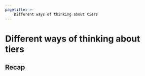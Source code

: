 ```yaml
---
pagetitle: >-
    Different ways of thinking about tiers
---
```


# Different ways of thinking about tiers

## Recap

<!-- fixme -->
